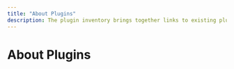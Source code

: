 ```yaml
---
title: "About Plugins"
description: The plugin inventory brings together links to existing plugin documentation for OJS/OMP/OPS. This list is not exhaustive and will continue to be updated as more plugin guides become available.
---
```


# About Plugins
